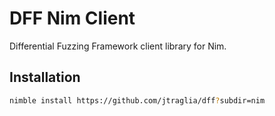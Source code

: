 # DFF Nim Client

Differential Fuzzing Framework client library for Nim.

## Installation

```bash
nimble install https://github.com/jtraglia/dff?subdir=nim
```
